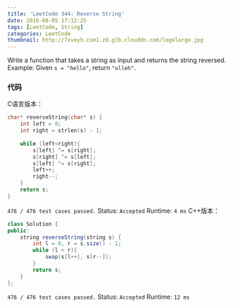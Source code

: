 ```yaml
---
title: 'LeetCode 344: Reverse String'
date: 2016-08-05 17:12:25
tags: [LeetCode, String]
categories: LeetCode
thumbnail: http://7xveyh.com1.z0.glb.clouddn.com/logolarge.jpg
---
```

Write a function that takes a string as input and returns the string reversed. Example: Given `s = "hello"`, return `"olleh"`. <!--more-->
### 代码
C语言版本：
```c
char* reverseString(char* s) {
    int left = 0;
    int right = strlen(s) - 1;
    
    while (left<right){
        s[left] ^= s[right];
        s[right] ^= s[left];
        s[left] ^= s[right];
        left++;
        right--;
    }
    return s;
}
```
`476 / 476 test cases passed.`
Status: `Accepted`
Runtime: `4 ms`
C++版本：
```java
class Solution {
public:
    string reverseString(string s) {
        int l = 0, r = s.size() - 1;
        while (l < r){
            swap(s[l++], s[r--]);
        }
        return s;
    }
};
```
`476 / 476 test cases passed.`
Status: `Accepted`
Runtime: `12 ms`